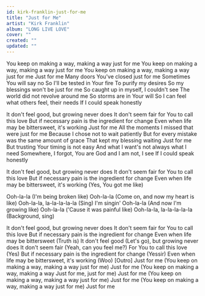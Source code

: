 ```yaml
---
id: kirk-franklin-just-for-me
title: "Just for Me"
artist: "Kirk Franklin"
album: "LONG LIVE LOVE"
cover: ""
created: ""
updated: ""
---
```


You keep on making a way, making a way just for me
You keep on making a way, making a way just for me
You keep on making a way, making a way just for me
Just for me
Many doors You've closed just for me
Sometimes You will say no
So I'll be tested in Your fire
To purify my desires
So my blessings won't be just for me
So caught up in myself, I couldn't see
The world did not revolve around me
So storms are in Your will
So I can feel what others feel, their needs
If I could speak honestly

It don't feel good, but growing never does
It don't seem fair for You to call this love
But if necessary pain is the ingredient for change
Even when life may be bittersweet, it's working
Just for me
All the moments I missed that were just for me
Because I chose not to wait patiently
But for every mistake was the same amount of grace
That kept my blessing waiting
Just for me
But trusting Your timing is not easy
And what I want's not always what I need
Somewhere, I forgot, You are God and I am not, I see
If I could speak honestly

It don't feel good, but growing never does
It don't seem fair for You to call this love
But if necessary pain is the ingredient for change
Even when life may be bittersweet, it's working
(Yes, You got me like)

Ooh-la-la (I'm being broken like)
Ooh-la-la (Come on, and now my heart is like)
Ooh-la-la, la-la-la-la-la (Sing)
I'm singin'
Ooh-la-la (And now I'm growing like)
Ooh-la-la ('Cause it was painful like)
Ooh-la-la, la-la-la-la-la (Background, sing)

It don't feel good, but growing never does
It don't seem fair for You to call this love
But if necessary pain is the ingredient for change
Even when life may be bittersweet (Truth is)
It don't feel good (Let's go), but growing never does
It don't seem fair (Yeah, can you feel me?)
For You to call this love (Yes)
But if necessary pain is the ingredient for change (Yessir)
Even when life may be bittersweet, it's working (Woo)
[Outro]
Just for me
(You keep on making a way, making a way just for me)
Just for me
(You keep on making a way, making a way
Just for me, just for me)
Just for me
(You keep on making a way, making a way just for me)
Just for me
(You keep on making a way, making a way just for me)
Just for me